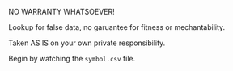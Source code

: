 NO WARRANTY WHATSOEVER!

Lookup for false data, no garuantee for fitness or mechantability. 

Taken AS IS on your own private responsibility.

Begin by watching the `symbol.csv` file.
